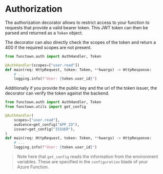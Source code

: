 # Authorization

The authorization decorator allows to restrict access to your function to requests that
provide a valid bearer token. This JWT token can then be parsed and returned as a
`Token` object.

The decorator can also directly check the scopes of the token and return a 400 if the
required scopes are not present.

```python
from functown.auth import AuthHandler, Token

@AuthHandler(scopes=["user.read"])
def main(req: HttpRequest, token: Token, **kwargs) -> HttpResponse:
    # ...
    logging.info(f"User: {token.user_id}")
```

Additionally if you provide the public key and the url of the token issuer, the
decorator can verify the token against the backend.

```python
from functown.auth import AuthHandler, Token
from functown.utils import get_config

@AuthHandler(
    scopes=["user.read"],
    audience=get_config("APP_ID"),
    issuer=get_config("ISSUER"),
)
def main(req: HttpRequest, token: Token, **kwargs) -> HttpResponse:
    # ...
    logging.info(f"User: {token.user_id}")
```

> Note here that `get_config` reads the information from the environment variables.
> These are specified in the `configuration` blade of your Azure Function.
